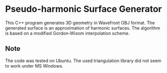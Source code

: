 # Pseudo-harmonic Surface Generator

This C++ program generates 3D geometry in Wavefront OBJ format.
The generated surface is an approximation of harmonic surfaces.
The algorithm is based on a modified Gordon-Wixom interpolation scheme.

## Note

The code was tested on Ubuntu. The used triangulation library did not seem to work under MS Windows.
